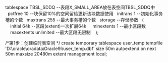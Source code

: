 tablespace TBSL_SDDQ --表段X_SMALL_AREA放在表空间TBSL_SDDQ中
  pctfree 10 --块保留10%的空间留给更新该块数据使用
  initrans 1 --初始化事务槽的个数
  maxtrans 255 --最大事务槽的个数
  storage --存储参数
  ( 
    initial 64k --区段(extent)一次扩展64k
    minextents 1 --最小区段数
    maxextents unlimited --最大区段无限制 
  );  

/*第1步：创建临时表空间 */ 
create temporary tablespace user_temp
tempfile 'D:\oracle\oradata\Oracle9i\user_temp.dbf'
size 50m
autoextend on
next 50m maxsize 20480m
extent management local; 